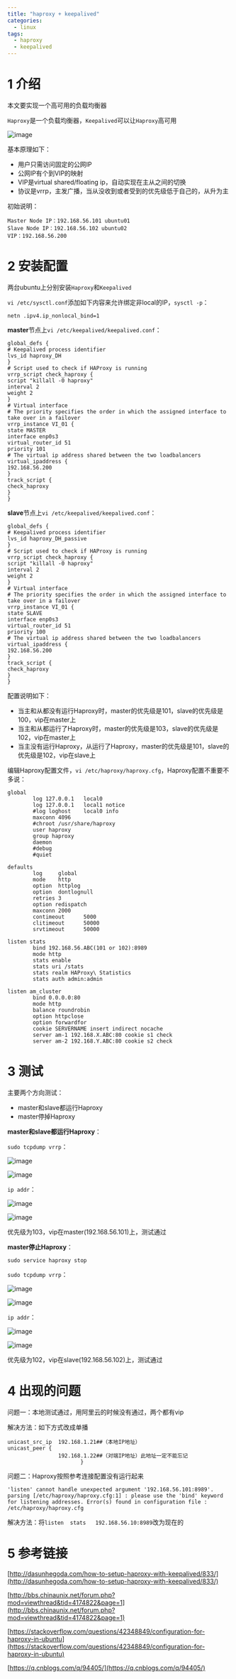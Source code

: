 ```yaml
---
title: "haproxy + keepalived"
categories:
  - linux
tags:
  - haproxy
  - keepalived
---
```


# 1 介绍

本文要实现一个高可用的负载均衡器

`Haproxy`是一个负载均衡器，`Keepalived`可以让`Haproxy`高可用


![image](http://pic.yupoo.com/840486874/HBmemrMh/medish.jpg)

基本原理如下：
- 用户只需访问固定的公网IP
- 公网IP有个到VIP的映射
- VIP是virtual shared/floating ip，自动实现在主从之间的切换
- 协议是vrrp，主发广播，当从没收到或者受到的优先级低于自己的，从升为主

初始说明：

```
Master Node IP：192.168.56.101 ubuntu01
Slave Node IP：192.168.56.102 ubuntu02
VIP：192.168.56.200
```
# 2 安装配置

两台ubuntu上分别安装`Haproxy`和`Keepalived`

`vi /etc/sysctl.conf`添加如下内容来允许绑定非local的IP，`sysctl -p`：

```
netn .ipv4.ip_nonlocal_bind=1
```
**master**节点上`vi /etc/keepalived/keepalived.conf`：
```
global_defs {
# Keepalived process identifier
lvs_id haproxy_DH
}
# Script used to check if HAProxy is running
vrrp_script check_haproxy {
script "killall -0 haproxy"
interval 2
weight 2
}
# Virtual interface
# The priority specifies the order in which the assigned interface to take over in a failover
vrrp_instance VI_01 {
state MASTER
interface enp0s3
virtual_router_id 51
priority 101
# The virtual ip address shared between the two loadbalancers
virtual_ipaddress {
192.168.56.200
}
track_script {
check_haproxy
}
}
```

**slave**节点上`vi /etc/keepalived/keepalived.conf`：
```
global_defs {
# Keepalived process identifier
lvs_id haproxy_DH_passive
}
# Script used to check if HAProxy is running
vrrp_script check_haproxy {
script "killall -0 haproxy"
interval 2
weight 2
}
# Virtual interface
# The priority specifies the order in which the assigned interface to take over in a failover
vrrp_instance VI_01 {
state SLAVE
interface enp0s3
virtual_router_id 51
priority 100
# The virtual ip address shared between the two loadbalancers
virtual_ipaddress {
192.168.56.200
}
track_script {
check_haproxy
}
}
```
配置说明如下：
- 当主和从都没有运行Haproxy时，master的优先级是101，slave的优先级是100，vip在master上
- 当主和从都运行了Haproxy时，master的优先级是103，slave的优先级是102，vip在master上
- 当主没有运行Haproxy，从运行了Haproxy，master的优先级是101，slave的优先级是102，vip在slave上

编辑Haproxy配置文件，`vi /etc/haproxy/haproxy.cfg`，Haproxy配置不重要不多说：
```
global
        log 127.0.0.1   local0
        log 127.0.0.1   local1 notice
        #log loghost    local0 info
        maxconn 4096
        #chroot /usr/share/haproxy
        user haproxy
        group haproxy
        daemon
        #debug
        #quiet

defaults
        log     global
        mode    http
        option  httplog
        option  dontlognull
        retries 3
        option redispatch
        maxconn 2000
        contimeout      5000
        clitimeout      50000
        srvtimeout      50000

listen stats 
        bind 192.168.56.ABC(101 or 102):8989
        mode http
        stats enable
        stats uri /stats
        stats realm HAProxy\ Statistics
        stats auth admin:admin

listen am_cluster 
        bind 0.0.0.0:80
        mode http
        balance roundrobin
        option httpclose
        option forwardfor
        cookie SERVERNAME insert indirect nocache
        server am-1 192.168.X.ABC:80 cookie s1 check
        server am-2 192.168.Y.ABC:80 cookie s2 check
```

# 3 测试

主要两个方向测试：
- master和slave都运行Haproxy
- master停掉Haproxy

**master和slave都运行Haproxy**：

`sudo tcpdump vrrp`：

![image](http://pic.yupoo.com/840486874/HBne7SNF/medish.jpg)

![image](http://pic.yupoo.com/840486874/HBnesW2w/medish.jpg)

`ip addr`：

![image](http://pic.yupoo.com/840486874/HBneYly0/medish.jpg)

![image](http://pic.yupoo.com/840486874/HBneYqb7/medish.jpg)

优先级为103，vip在master(192.168.56.101)上，测试通过

**master停止Haproxy**：

`sudo service haproxy stop`

`sudo tcpdump vrrp`：

![image](http://pic.yupoo.com/840486874/HBnh59gt/medish.jpg)

![image](http://pic.yupoo.com/840486874/HBnh5dj9/medish.jpg)

`ip addr`：

![image](http://pic.yupoo.com/840486874/HBnhjvgB/medish.jpg)

![image](http://pic.yupoo.com/840486874/HBnhjzpA/medish.jpg)

优先级为102，vip在slave(192.168.56.102)上，测试通过

# 4 出现的问题

问题一：本地测试通过，用阿里云的时候没有通过，两个都有vip

解决方法：如下方式改成单播
```
unicast_src_ip  192.168.1.21##（本地IP地址）
unicast_peer {
                192.168.1.22##（对端IP地址）此地址一定不能忘记
                       }
```

问题二：Haproxy按照参考连接配置没有运行起来
```
'listen' cannot handle unexpected argument '192.168.56.101:8989'. parsing [/etc/haproxy/haproxy.cfg:1] : please use the 'bind' keyword for listening addresses. Error(s) found in configuration file : /etc/haproxy/haproxy.cfg
```
解决方法：将`listen  stats   192.168.56.10:8989`改为现在的

# 5 参考链接

[http://dasunhegoda.com/how-to-setup-haproxy-with-keepalived/833/](http://dasunhegoda.com/how-to-setup-haproxy-with-keepalived/833/)

[http://bbs.chinaunix.net/forum.php?mod=viewthread&tid=4174822&page=1](http://bbs.chinaunix.net/forum.php?mod=viewthread&tid=4174822&page=1)

[https://stackoverflow.com/questions/42348849/configuration-for-haproxy-in-ubuntu](https://stackoverflow.com/questions/42348849/configuration-for-haproxy-in-ubuntu)

[https://q.cnblogs.com/q/94405/](https://q.cnblogs.com/q/94405/)
